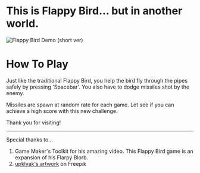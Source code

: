 # This is Flappy Bird... but in another world.

![Flappy Bird Demo (short ver)](https://user-images.githubusercontent.com/120136659/235280290-d74fc22e-ac42-4300-b93a-5d2936c1d789.gif)

# How To Play
Just like the traditional Flappy Bird, you help the bird fly through the pipes safely by pressing 'Spacebar'. You also have to dodge missiles shot by the enemy.

Missiles are spawn at random rate for each game. Let see if you can achieve a high score with this new challenge.

Thank you for visiting!

--------
Special thanks to...
1. Game Maker's Toolkit for his amazing video. This Flappy Bird game is an expansion of his Flarpy Blorb.
2. <a href="https://www.freepik.com/free-vector/mars-landscape-alien-planet-desert-background_28877272.htm#query=vector%20game%20background&position=7&from_view=search&track=robertav1_2_sidr">upklyak's artwork</a> on Freepik
